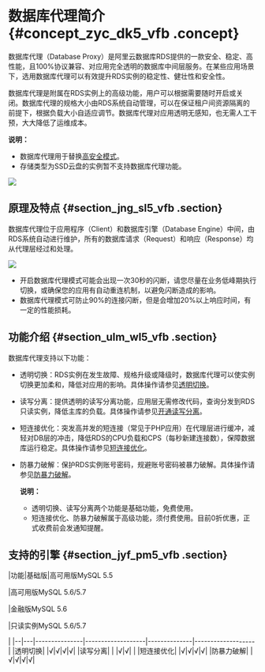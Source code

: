 # 数据库代理简介 {#concept_zyc_dk5_vfb .concept}

数据库代理（Database Proxy）是阿里云数据库RDS提供的一款安全、稳定、高性能，且100%协议兼容、对应用完全透明的数据库中间层服务。在某些应用场景下，选用数据库代理可以有效提升RDS实例的稳定性、健壮性和安全性。

数据库代理是附属在RDS实例上的高级功能，用户可以根据需要随时开启或关闭。数据库代理的规格大小由RDS系统自动管理，可以在保证租户间资源隔离的前提下，根据负载大小自适应调节。数据库代理对应用透明无感知，也无需人工干预，大大降低了运维成本。

**说明：** 

-   数据库代理用于替换[高安全模式](cn.zh-CN/用户指南MySQL版/数据库连接/切换访问模式.md#)。
-   存储类型为SSD云盘的实例暂不支持数据库代理功能。

![](http://static-aliyun-doc.oss-cn-hangzhou.aliyuncs.com/assets/img/64387/154691962634484_zh-CN.png)

## 原理及特点 {#section_jng_sl5_vfb .section}

数据库代理位于应用程序（Client）和数据库引擎（Database Engine）中间，由RDS系统自动进行维护，所有的数据库请求（Request）和响应（Response）均从代理层经过和处理。

![](http://static-aliyun-doc.oss-cn-hangzhou.aliyuncs.com/assets/img/64387/154691962632299_zh-CN.png)

-   开启数据库代理模式可能会出现一次30秒的闪断，请您尽量在业务低峰期执行切换，或确保您的应用有自动重连机制，以避免闪断造成的影响。
-   数据库代理模式可防止90%的连接闪断，但是会增加20%以上响应时间，有一定的性能损耗。

## 功能介绍 {#section_ulm_wl5_vfb .section}

数据库代理支持以下功能：

-   透明切换：RDS实例在发生故障、规格升级或降级时，数据库代理可以使实例切换更加柔和，降低对应用的影响。具体操作请参见[透明切换](https://help.aliyun.com/document_detail/72254.html?spm=a2c4g.11186623.2.17.17cf116c0GMfc3)。
-   读写分离：提供透明的读写分离功能，应用层无需修改代码，查询分发到RDS只读实例，降低主库的负载。具体操作请参见[开通读写分离](https://help.aliyun.com/document_detail/51070.html?spm=a2c4g.11186623.2.18.17cf116c0GMfc3)。
-   短连接优化：突发高并发的短连接（常见于PHP应用）在代理层进行缓冲，减轻对DB层的冲击，降低RDS的CPU负载和CPS（每秒新建连接数），保障数据库运行稳定。具体操作请参见[短连接优化](https://help.aliyun.com/document_detail/72255.html?spm=a2c4g.11186623.2.19.17cf116c0GMfc3)。
-   防暴力破解：保护RDS实例账号密码，规避账号密码被暴力破解。具体操作请参见[防暴力破解](https://help.aliyun.com/document_detail/72288.html?spm=a2c4g.11186623.2.20.17cf116c0GMfc3)。

    **说明：** 

    -   透明切换、读写分离两个功能是基础功能，免费使用。
    -   短连接优化、防暴力破解属于高级功能，须付费使用。目前0折优惠，正式收费前会发通知提醒。

## 支持的引擎 {#section_jyf_pm5_vfb .section}

|功能|基础版|高可用版MySQL 5.5

|高可用版MySQL 5.6/5.7

|金融版MySQL 5.6

|只读实例MySQL 5.6/5.7

|
|--|---|---------------|-------------------|--------------|-------------------|
|透明切换| |√|√|√|√|
|读写分离| | |√|√| |
|短连接优化| |√|√|√|√|
|防暴力破解| |√|√|√|√|


